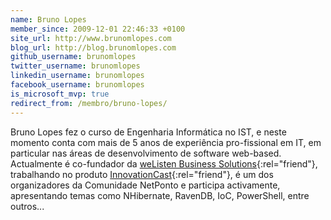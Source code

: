 ```yaml
---
name: Bruno Lopes
member_since: 2009-12-01 22:46:33 +0100
site_url: http://www.brunomlopes.com
blog_url: http://blog.brunomlopes.com
github_username: brunomlopes
twitter_username: brunomlopes
linkedin_username: brunomlopes
facebook_username: brunomlopes
is_microsoft_mvp: true
redirect_from: /membro/bruno-lopes/
---
```

Bruno Lopes fez o curso de Engenharia Informática no IST, e neste momento conta com mais de 5 anos de experiência pro-fissional em IT, em particular nas áreas de desenvolvimento de software web-based. Actualmente é co-fundador da [weListen Business Solutions](http://welisten.eu){:rel="friend"}, trabalhando no produto [InnovationCast](http://innovationcast.com/pt "weListen: InnovationCast"){:rel="friend"}, é um dos organizadores da Comunidade NetPonto e participa activamente, apresentando temas como NHibernate, RavenDB, IoC, PowerShell, entre outros...
